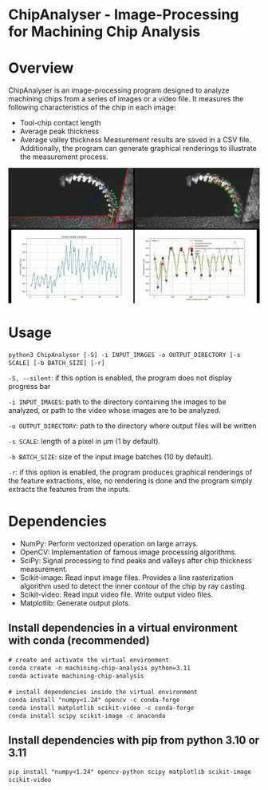 ChipAnalyser - Image-Processing for Machining Chip Analysis
===========================================================

# Overview
ChipAnalyser is an image-processing program designed to analyze machining chips from a series of images or a video file. It measures the following characteristics of the chip in each image:
- Tool-chip contact length
- Average peak thickness
- Average valley thickness
Measurement results are saved in a CSV file. Additionally, the program can generate graphical renderings to illustrate the measurement process.

[![Watch the demo video](https://raw.githubusercontent.com/VictorLaugt/MachiningChipAnalyser/master/demo_video/thumbnail.jpg)](https://raw.githubusercontent.com/VictorLaugt/MachiningChipAnalyser/master/demo_video/demo.mp4)


# Usage
```shell
python3 ChipAnalyser [-S] -i INPUT_IMAGES -o OUTPUT_DIRECTORY [-s SCALE] [-b BATCH_SIZE] [-r]
```
`-S, --silent`: if this option is enabled, the program does not display progress bar

`-i INPUT_IMAGES`: path to the directory containing the images to be analyzed, or path to the video whose images are to be analyzed.

`-o OUTPUT_DIRECTORY`: path to the directory where output files will be written

`-s SCALE`: length of a pixel in µm (1 by default).

`-b BATCH_SIZE`: size of the input image batches (10 by default).

`-r`: if this option is enabled, the program produces graphical renderings of the feature extractions, else, no rendering is done and the program simply extracts the features from the inputs.


# Dependencies
- NumPy: Perform vectorized operation on large arrays.
- OpenCV: Implementation of famous image processing algorithms.
- SciPy: Signal processing to find peaks and valleys after chip thickness measurement.
- Scikit-image: Read input image files. Provides a line rasterization algorithm used to detect the inner contour of the chip by ray casting.
- Scikit-video: Read input video file. Write output video files.
- Matplotlib: Generate output plots.

## Install dependencies in a virtual environment with conda (recommended)
```shell
# create and activate the virtual environment
conda create -n machining-chip-analysis python=3.11
conda activate machining-chip-analysis

# install dependencies inside the virtual environment
conda install "numpy<1.24" opencv -c conda-forge
conda install matplotlib scikit-video -c conda-forge
conda install scipy scikit-image -c anaconda
```

## Install dependencies with pip from python 3.10 or 3.11
```shell
pip install "numpy<1.24" opencv-python scipy matplotlib scikit-image scikit-video
```
